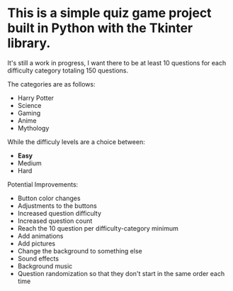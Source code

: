 # This is a simple quiz game project built in Python with the Tkinter library.

It's still a work in progress, I want there to be at least 10 questions for each difficulty category totaling 150 questions.

The categories are as follows:
- Harry Potter
- Science
- Gaming
- Anime
- Mythology

While the difficuly levels are a choice between:
- **Easy**
- Medium
- Hard

Potential Improvements:

- Button color changes
- Adjustments to the buttons
- Increased question difficulty
- Increased question count
- Reach the 10 question per difficulty-category minimum
- Add animations
- Add pictures
- Change the background to something else
- Sound effects
- Background music
- Question randomization so that they don't start in the same order each time
